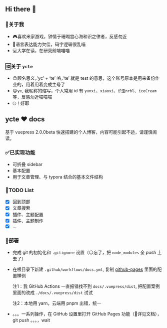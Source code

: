 ## Hi there 👋

### 🪪关于我

* 🎮喜欢米家游戏，钟情于珊瑚宫心海和识之律者，反感勿近
* 💬语言表达能力欠佳，码字逻辑很乱喵
* 💻大学在读，在研究前端喵喵

### 🆔关于 `ycte`

* 😉顾名思义，’yc’ + ‘te’ 咯，’te’ 就是 test 的意思，这个账号原本是用来备份作业的，用着用着变成主号了
* 😋yc, 我昵称的缩写，个人常用 id 有 `yunxi`、`xiaoxi`、`识宝nrbl`、`iceCream` 等，反感勿近喵喵喵
* 🤐！好耶 



## ycte ♥ docs

基于 vuepress 2.0.0beta 快速搭建的个人博客，内容可能引起不适，请谨慎阅读。
### ✅已实现功能
- 可折叠 sidebar
- 基本配置
- 用于文章管理、与 typora 结合的基本文件结构

### 📅TODO List
- [x] 回到顶部
- [x] 文章搜索
- [x] 插件、主题配置
- [x] 插件、主题制作
- [x] ...

### 🚀部署

* 完成 git 的初始化和 `.gitignore` 设置（😑忘了，把 `node_modules` 全 push 上去了）

* 在根目录下新建  `.github/workflows/docs.yml`, 复制 [github-pages](https://v2.vuepress.vuejs.org/zh/guide/deployment.html#github-pages) 里面的配置样例

  注1：我 GitHub Actions 一直报错找不到 `docs/.vuepress/dist`, 把配置案例里面的改成 `./docs/.vuepress/dist` 试试

  注2：本地用 yarn，云端用 pnpm 出错，统一

* 。。。一系列操作，在 GitHub 设置里打开 GitHub Pages 功能（🤪详见文档），git push 。。。，wait